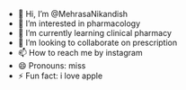 - 👋 Hi, I’m @MehrasaNikandish
- 👀 I’m interested in pharmacology
- 🌱 I’m currently learning clinical pharmacy
- 💞️ I’m looking to collaborate on prescription
- 📫 How to reach me by instagram
- 😄 Pronouns: miss
- ⚡ Fun fact: i love apple

<!---
MehrasaNikandish/MehrasaNikandish is a ✨ special ✨ repository because its `README.md` (this file) appears on your GitHub profile.
You can click the Preview link to take a look at your changes.
--->

